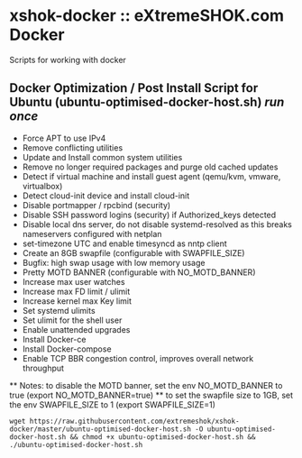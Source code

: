 # xshok-docker :: eXtremeSHOK.com Docker

Scripts for working with docker

## Docker Optimization / Post Install Script for Ubuntu (ubuntu-optimised-docker-host.sh) *run once*
* Force APT to use IPv4
* Remove conflicting utilities
* Update and Install common system utilities
* Remove no longer required packages and purge old cached updates
* Detect if virtual machine and install guest agent (qemu/kvm, vmware, virtualbox)
* Detect cloud-init device and install cloud-init
* Disable portmapper / rpcbind (security)
* Disable SSH password logins (security) if Authorized_keys detected
* Disable local dns server, do not disable systemd-resolved as this breaks nameservers configured with netplan
* set-timezone UTC and enable timesyncd as nntp client
* Create an 8GB swapfile (configurable with SWAPFILE_SIZE)
* Bugfix: high swap usage with low memory usage
* Pretty MOTD BANNER (configurable with NO_MOTD_BANNER)
* Increase max user watches
* Increase max FD limit / ulimit
* Increase kernel max Key limit
* Set systemd ulimits
* Set ulimit for the shell user
* Enable unattended upgrades
* Install Docker-ce
* Install Docker-compose
* Enable TCP BBR congestion control, improves overall network throughput

** Notes: 
to disable the MOTD banner, set the env NO_MOTD_BANNER to true (export NO_MOTD_BANNER=true) **
to set the swapfile size to 1GB, set the env SWAPFILE_SIZE to 1 (export SWAPFILE_SIZE=1)
```
wget https://raw.githubusercontent.com/extremeshok/xshok-docker/master/ubuntu-optimised-docker-host.sh -O ubuntu-optimised-docker-host.sh && chmod +x ubuntu-optimised-docker-host.sh && ./ubuntu-optimised-docker-host.sh
```
